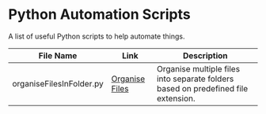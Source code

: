# Python Automation Scripts
A list of useful Python scripts to help automate things.

File Name           | Link          | Description
------              | -----------   | ---
organiseFilesInFolder.py|[Organise Files](https://github.com/Tendulkarx/Automation-Scripts/blob/master/organiseFilesInFolder.py)| Organise multiple files into separate folders based on predefined file extension.